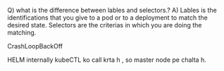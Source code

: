 Q) what is the difference between lables and selectors.?
A) Lables is the identifications that you give to a pod or to a deployment to match the desired state.
Selectors are the criterias in which you are doing the matching.

CrashLoopBackOff

HELM internally kubeCTL ko call krta h , so master node pe chalta h.

